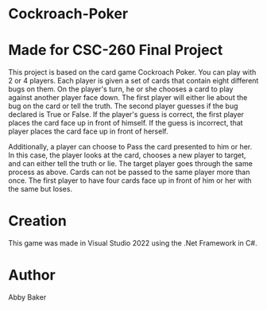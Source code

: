 # Cockroach-Poker
# Made for CSC-260 Final Project
This project is based on the card game Cockroach Poker.  You can play with 2 or 4 players.  Each player is given a set of cards that contain eight different bugs on them.  On the player's turn, he or she chooses a card to play against another player face down.  The first player will either lie about the bug on the card or tell the truth.  The second player guesses if the bug declared is True or False.  If the player's guess is correct, the first player places the card face up in front of himself.  If the guess is incorrect, that player places the card face up in front of herself.

Additionally, a player can choose to Pass the card presented to him or her.  In this case, the player looks at the card, chooses a new player to target, and can either tell the truth or lie.  The target player goes through the same process as above.  Cards can not be passed to the same player more than once.  The first player to have four cards face up in front of him or her with the same but loses.

# Creation
This game was made in Visual Studio 2022 using the .Net Framework in C#.

# Author
Abby Baker
